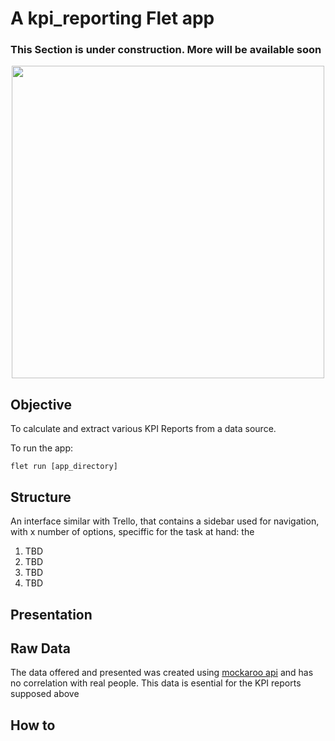 # A kpi_reporting Flet app

### This Section is under construction. More will be available soon

<div id="header" align="center">
  <img src="https://i.giphy.com/media/v1.Y2lkPTc5MGI3NjExbHR1N25kZGp6ZWN1ajVoM243eGJ6emNlNnVjOWgycTEycHIyM25rYiZlcD12MV9pbnRlcm5hbF9naWZfYnlfaWQmY3Q9Zw/fVeAI9dyD5ssIFyOyM/giphy.gif" width="500"/>
</div>

## Objective
To calculate and extract various KPI Reports from a data source. 

To run the app:

```
flet run [app_directory]
```

## Structure
An interface similar with Trello, that contains a sidebar used for navigation, with x number of options, speciffic for the task at hand: the
1. TBD
2. TBD
3. TBD
4. TBD

## Presentation

## Raw Data
The data offered and presented was created using [mockaroo api](https://mockaroo.com/) and has no correlation with real people. This data is esential for the KPI reports supposed above

## How to

